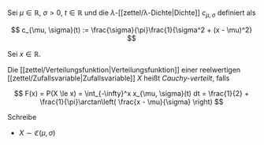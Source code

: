 Sei $\mu \in \mathbb{R}$, $\sigma \gt 0$, $t \in \mathbb{R}$ und die $\lambda$-[[zettel/λ-Dichte|Dichte]] $c_{\mu, \sigma}$ definiert als

$$
	c_{\mu, \sigma}(t) := \frac{\sigma}{\pi}\frac{1}{\sigma^2 + (x - \mu)^2}
$$

Sei $x \in \mathbb{R}$.

Die [[zettel/Verteilungsfunktion|Verteilungsfunktion]] einer reelwertigen [[zettel/Zufallsvariable|Zufallsvariable]] $X$ heißt *Cauchy-verteilt*, falls

$$
	F(x) = P(X \le x) = \int_{-\infty}^x x_{\mu, \sigma}(t) dt = \frac{1}{2} + \frac{1}{\pi}\arctan\left( \frac{x - \mu}{\sigma} \right)
$$

Schreibe
- $X \sim \mathfrak{C}(\mu, \sigma)$